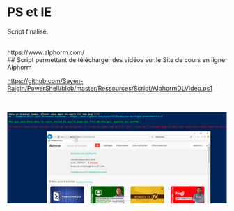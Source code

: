 # PS et IE
Script finalisé.

<br>
https://www.alphorm.com/
<br>
## Script permettant de télécharger des vidéos sur le Site de cours en ligne Alphorm

https://github.com/Sayen-Raigin/PowerShell/blob/master/Ressources/Script/AlphormDLVideo.ps1

<br>

![alt text](../Ressources/IMG/AlphormDLVideo.png)